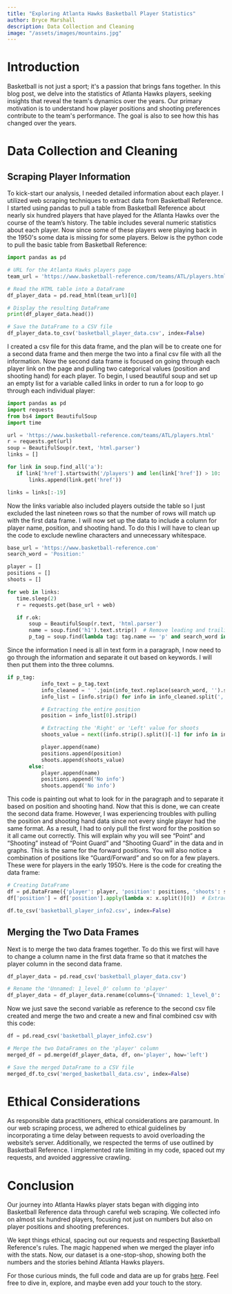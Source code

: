 ```yaml
---
title: "Exploring Atlanta Hawks Basketball Player Statistics"
author: Bryce Marshall
description: Data Collection and Cleaning  
image: "/assets/images/mountains.jpg"
---
```


# Introduction

Basketball is not just a sport; it's a passion that brings fans together. In this blog post, we delve into the statistics of Atlanta Hawks players, seeking insights that reveal the team's dynamics over the years. Our primary motivation is to understand how player positions and shooting preferences contribute to the team's performance. The goal is also to see how this has changed over the years.

# Data Collection and Cleaning

## Scraping Player Information

To kick-start our analysis, I needed detailed information about each player. I utilized web scraping techniques to extract data from Basketball Reference. I started using pandas to pull a table from Basketball Reference about nearly six hundred players that have played for the Atlanta Hawks over the course of the team’s history. The table includes several numeric statistics about each player. Now since some of these players were playing back in the 1950's some data is missing for some players. Below is the python code to pull the basic table from Basketball Reference:

```python
import pandas as pd

# URL for the Atlanta Hawks players page
team_url = 'https://www.basketball-reference.com/teams/ATL/players.html'

# Read the HTML table into a DataFrame
df_player_data = pd.read_html(team_url)[0]

# Display the resulting DataFrame
print(df_player_data.head())

# Save the DataFrame to a CSV file
df_player_data.to_csv('basketball_player_data.csv', index=False)

```
I created a csv file for this data frame, and the plan will be to create one for a second data frame and then merge the two into a final csv file with all the information. Now the second data frame is focused on going through each player link on the page and pulling two categorical values (position and shooting hand) for each player. To begin, I used beautiful soup and set up an empty list for a variable called links in order to run a for loop to go through each individual player:

```python
import pandas as pd
import requests
from bs4 import BeautifulSoup
import time

url = 'https://www.basketball-reference.com/teams/ATL/players.html'
r = requests.get(url)
soup = BeautifulSoup(r.text, 'html.parser')
links = []

for link in soup.find_all('a'):
   if link['href'].startswith('/players') and len(link['href']) > 10:
       links.append(link.get('href'))

links = links[:-19]

```
Now the links variable also included players outside the table so I just excluded the last nineteen rows so that the number of rows will match up with the first data frame. I will now set up the data to include a column for player name, position, and shooting hand. To do this I will have to clean up the code to exclude newline characters and unnecessary whitespace.

```python
base_url = 'https://www.basketball-reference.com'
search_word = 'Position:'

player = []
positions = []
shoots = []

for web in links:
   time.sleep(2)
   r = requests.get(base_url + web)

   if r.ok:
       soup = BeautifulSoup(r.text, 'html.parser')
       name = soup.find('h1').text.strip()  # Remove leading and trailing whitespaces, including '\n'
       p_tag = soup.find(lambda tag: tag.name == 'p' and search_word in tag.text)

```
Since the information I need is all in text form in a paragraph, I now need to go through the information and separate it out based on keywords. I will then put them into the three columns.

```python
if p_tag:
           info_text = p_tag.text
           info_cleaned = ' '.join(info_text.replace(search_word, '').split())  # Remove newline characters
           info_list = [info.strip() for info in info_cleaned.split(',')]

           # Extracting the entire position
           position = info_list[0].strip()

           # Extracting the 'Right' or 'Left' value for shoots
           shoots_value = next((info.strip().split()[-1] for info in info_list if 'Shoots' in info), 'No info')

           player.append(name)
           positions.append(position)
           shoots.append(shoots_value)
       else:
           player.append(name)
           positions.append('No info')
           shoots.append('No info')

```
This code is painting out what to look for in the paragraph and to separate it based on position and shooting hand. Now that this is done, we can create the second data frame. However, I was experiencing troubles with pulling the position and shooting hand data since not every single player had the same format. As a result, I had to only pull the first word for the position so it all came out correctly. This will explain why you will see “Point” and “Shooting” instead of “Point Guard” and “Shooting Guard” in the data and in graphs. This is the same for the forward positions. You will also notice a combination of positions like “Guard/Forward” and so on for a few players. These were for players in the early 1950’s. Here is the code for creating the data frame:

```python
# Creating DataFrame
df = pd.DataFrame({'player': player, 'position': positions, 'shoots': shoots})
df['position'] = df['position'].apply(lambda x: x.split()[0])  # Extract only the first word from the position column

df.to_csv('basketball_player_info2.csv', index=False)

```

## Merging the Two Data Frames

Next is to merge the two data frames together. To do this we first will have to change a column name in the first data frame so that it matches the player column in the second data frame. 

```python
df_player_data = pd.read_csv('basketball_player_data.csv')

# Rename the 'Unnamed: 1_level_0' column to 'player'
df_player_data = df_player_data.rename(columns={'Unnamed: 1_level_0': 'player'})

```

Now we just save the second variable as reference to the second csv file created and merge the two and create a new and final combined csv with this code:

```python
df = pd.read_csv('basketball_player_info2.csv')

# Merge the two DataFrames on the 'player' column
merged_df = pd.merge(df_player_data, df, on='player', how='left')

# Save the merged DataFrame to a CSV file
merged_df.to_csv('merged_basketball_data.csv', index=False)
```

# Ethical Considerations

As responsible data practitioners, ethical considerations are paramount. In our web scraping process, we adhered to ethical guidelines by incorporating  a time delay between requests to avoid overloading the website’s server. Additionally, we respected the terms of use outlined by Basketball Reference. I implemented rate limiting in my code, spaced out my requests, and avoided aggressive crawling.

# Conclusion 

Our journey into Atlanta Hawks player stats began with digging into Basketball Reference data through careful web scraping. We collected info on almost six hundred players, focusing not just on numbers but also on player positions and shooting preferences.

We kept things ethical, spacing out our requests and respecting Basketball Reference's rules. The magic happened when we merged the player info with the stats. Now, our dataset is a one-stop-shop, showing both the numbers and the stories behind Atlanta Hawks players.

For those curious minds, the full code and data are up for grabs [here](https://github.com/bryce11m/semester-project). Feel free to dive in, explore, and maybe even add your touch to the story.

